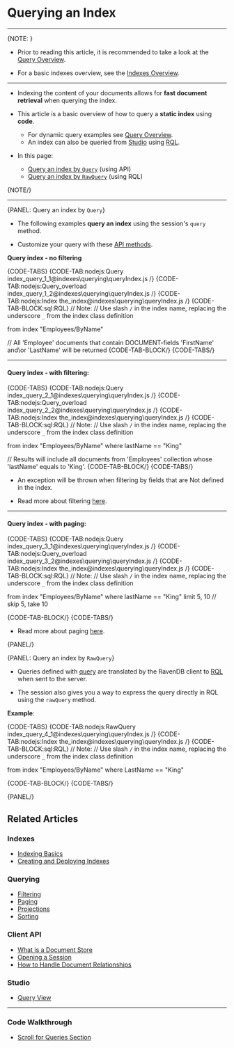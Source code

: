 # Querying an Index

---

{NOTE: }

* Prior to reading this article, it is recommended to take a look at the 
  [Query Overview](../../client-api/session/querying/how-to-query).  
  
* For a basic indexes overview, see the [Indexes Overview](../../studio/database/indexes/indexes-overview).

---

* Indexing the content of your documents allows for **fast document retrieval** when querying the index.  
 
* This article is a basic overview of how to query a **static index** using **code**.  
   * For dynamic query examples see [Query Overview](../../client-api/session/querying/how-to-query).
   * An index can also be queried from [Studio](../../studio/database/queries/query-view) 
     using [RQL](../../client-api/session/querying/what-is-rql).

* In this page:  
   * [Query an index by `Query`](../../indexes/querying/query-index#query-an-index-by-query) (using API)
   * [Query an index by `RawQuery`](../../indexes/querying/query-index#query-an-index-by-rawquery) (using RQL)

{NOTE/}

---

{PANEL: Query an index by `Query`}

* The following examples **query an index** using the session's `query` method.  

* Customize your query with these [API methods](../../client-api/session/querying/how-to-query#query-api).

**Query index - no filtering**

{CODE-TABS}
{CODE-TAB:nodejs:Query index_query_1_1@indexes\querying\queryIndex.js /}
{CODE-TAB:nodejs:Query_overload index_query_1_2@indexes\querying\queryIndex.js /}
{CODE-TAB:nodejs:Index the_index@indexes\querying\queryIndex.js /}
{CODE-TAB-BLOCK:sql:RQL}
// Note:
// Use slash `/` in the index name, replacing the underscore `_` from the index class definition

from index "Employees/ByName"

// All 'Employee' documents that contain DOCUMENT-fields 'FirstName' and\or 'LastName' will be returned
{CODE-TAB-BLOCK/}
{CODE-TABS/}

---

#### Query index - with filtering:

{CODE-TABS}
{CODE-TAB:nodejs:Query index_query_2_1@indexes\querying\queryIndex.js /}
{CODE-TAB:nodejs:Query_overload index_query_2_2@indexes\querying\queryIndex.js /}
{CODE-TAB:nodejs:Index the_index@indexes\querying\queryIndex.js /}
{CODE-TAB-BLOCK:sql:RQL}
// Note:
// Use slash `/` in the index name, replacing the underscore `_` from the index class definition

from index "Employees/ByName"
where lastName == "King"

// Results will include all documents from 'Employees' collection whose 'lastName' equals to 'King'.
{CODE-TAB-BLOCK/}
{CODE-TABS/}

* An exception will be thrown when filtering by fields that are Not defined in the index.

* Read more about filtering [here](../../indexes/querying/filtering).

---

#### Query index - with paging:

{CODE-TABS}
{CODE-TAB:nodejs:Query index_query_3_1@indexes\querying\queryIndex.js /}
{CODE-TAB:nodejs:Query_overload index_query_3_2@indexes\querying\queryIndex.js /}
{CODE-TAB:nodejs:Index the_index@indexes\querying\queryIndex.js /}
{CODE-TAB-BLOCK:sql:RQL}
// Note:
// Use slash `/` in the index name, replacing the underscore `_` from the index class definition

from index "Employees/ByName"
where lastName == "King"
limit 5, 10 // skip 5, take 10

{CODE-TAB-BLOCK/}
{CODE-TABS/}

* Read more about paging [here](../../indexes/querying/paging).

{PANEL/}

{PANEL: Query an index by `RawQuery`}

* Queries defined with [query](../../indexes/querying/query-index#session.query) are translated by the RavenDB client to [RQL](../../client-api/session/querying/what-is-rql) when sent to the server.

* The session also gives you a way to express the query directly in RQL using the `rawQuery` method.

**Example**:

{CODE-TABS}
{CODE-TAB:nodejs:RawQuery index_query_4_1@indexes\querying\queryIndex.js /}
{CODE-TAB:nodejs:Index the_index@indexes\querying\queryIndex.js /}
{CODE-TAB-BLOCK:sql:RQL}
// Note:
// Use slash `/` in the index name, replacing the underscore `_` from the index class definition

from index "Employees/ByName"
where LastName == "King"

{CODE-TAB-BLOCK/}
{CODE-TABS/}

{PANEL/}

## Related Articles

### Indexes

- [Indexing Basics](../../indexes/indexing-basics)
- [Creating and Deploying Indexes](../../indexes/creating-and-deploying)

### Querying

- [Filtering](../../indexes/querying/filtering)
- [Paging](../../indexes/querying/paging)
- [Projections](../../indexes/querying/projections)
- [Sorting](../../indexes/querying/sorting)

### Client API

- [What is a Document Store](../../client-api/what-is-a-document-store)
- [Opening a Session](../../client-api/session/opening-a-session)
- [How to Handle Document Relationships](../../client-api/how-to/handle-document-relationships)

### Studio

- [Query View](../../studio/database/queries/query-view)

---

### Code Walkthrough

- [Scroll for Queries Section](https://demo.ravendb.net/)
